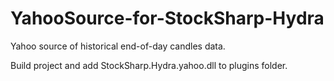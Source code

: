 YahooSource-for-StockSharp-Hydra
================================

Yahoo source of historical end-of-day candles data.


Build project and add StockSharp.Hydra.yahoo.dll to plugins folder.